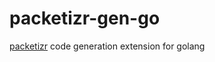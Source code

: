 

# packetizr-gen-go

[packetizr] code generation extension for golang

[packetizr]:https://github.com/femoral/packetizr